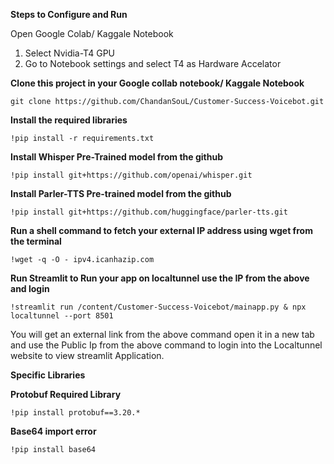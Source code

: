 **Steps to Configure and Run**

Open Google Colab/ Kaggale Notebook
1. Select Nvidia-T4 GPU
2. Go to Notebook settings and select T4 as Hardware Accelator

**Clone this project in your Google collab notebook/ Kaggale Notebook**

```git clone https://github.com/ChandanSouL/Customer-Success-Voicebot.git```

**Install the required libraries**

```!pip install -r requirements.txt```

**Install Whisper Pre-Trained model from the github**

```!pip install git+https://github.com/openai/whisper.git```

**Install Parler-TTS Pre-trained model from the github**

```!pip install git+https://github.com/huggingface/parler-tts.git```

**Run a shell command to fetch your external IP address using wget from the terminal**

```!wget -q -O - ipv4.icanhazip.com```

**Run Streamlit to Run your app on localtunnel use the IP from the above and login**

```!streamlit run /content/Customer-Success-Voicebot/mainapp.py & npx localtunnel --port 8501```

You will get an external link from the above command open it in a new tab and use the Public Ip from the above command to login into the Localtunnel website to view streamlit Application.

**Specific Libraries <Debug>**

**Protobuf Required Library**

```!pip install protobuf==3.20.*```

**Base64 import error**

```!pip install base64```


